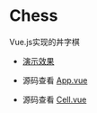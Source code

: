 # Chess  
Vue.js实现的丼字棋  
* [演示效果](https://xiao01.github.io/chess/dist/index.html)  
 
* 源码查看 [App.vue](https://github.com/Xiao01/chess/blob/master/src/App.vue)  
* 源码查看 [Cell.vue](https://github.com/Xiao01/chess/blob/master/src/Cell.vue)  

